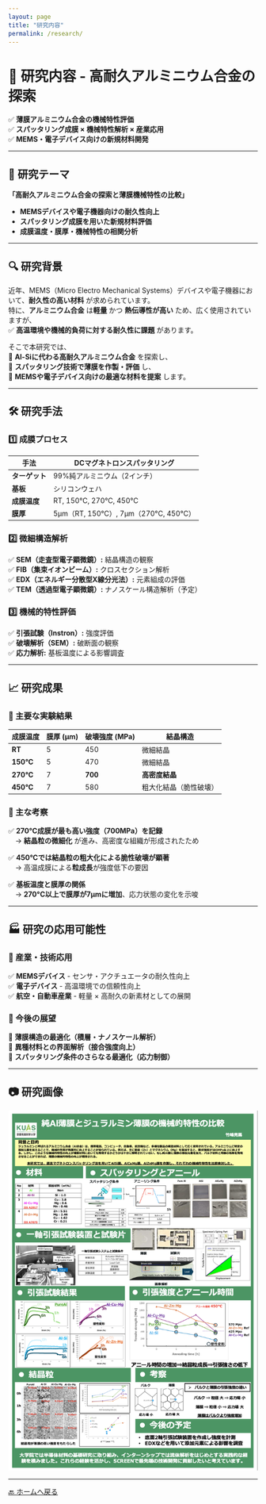 ```yaml
---
layout: page
title: "研究内容"
permalink: /research/
---
```


# 🔬 **研究内容 - 高耐久アルミニウム合金の探索**

✅ **薄膜アルミニウム合金の機械特性評価**  
✅ **スパッタリング成膜 × 機械特性解析 × 産業応用**  
✅ **MEMS・電子デバイス向けの新規材料開発**

---

## 📌 **研究テーマ**
**「高耐久アルミニウム合金の探索と薄膜機械特性の比較」**  
- **MEMSデバイスや電子機器向けの耐久性向上**
- **スパッタリング成膜を用いた新規材料評価**
- **成膜温度・膜厚・機械特性の相関分析**

---

## 🔍 **研究背景**
近年、MEMS（Micro Electro Mechanical Systems）デバイスや電子機器において、**耐久性の高い材料** が求められています。  
特に、**アルミニウム合金** は**軽量** かつ **熱伝導性が高い** ため、広く使用されていますが、  
✅ **高温環境や機械的負荷に対する耐久性に課題** があります。  

そこで本研究では、  
📌 **Al-Siに代わる高耐久アルミニウム合金** を探索し、  
📌 **スパッタリング技術で薄膜を作製・評価** し、  
📌 **MEMSや電子デバイス向けの最適な材料を提案** します。

---

## 🛠 **研究手法**
### **1️⃣ 成膜プロセス**
| **手法** | DCマグネトロンスパッタリング |
|----------|------------------|
| **ターゲット** | 99%純アルミニウム（2インチ） |
| **基板** | シリコンウェハ |
| **成膜温度** | RT, 150°C, 270°C, 450°C |
| **膜厚** | 5μm（RT, 150°C）, 7μm（270°C, 450°C） |

### **2️⃣ 微細構造解析**
✅ **SEM（走査型電子顕微鏡）:** 結晶構造の観察  
✅ **FIB（集束イオンビーム）:** クロスセクション解析  
✅ **EDX（エネルギー分散型X線分光法）:** 元素組成の評価  
✅ **TEM（透過型電子顕微鏡）:** ナノスケール構造解析（予定）

### **3️⃣ 機械的特性評価**
✅ **引張試験（Instron）:** 強度評価  
✅ **破壊解析（SEM）:** 破断面の観察  
✅ **応力解析:** 基板温度による影響調査  

---

## 📈 **研究成果**
### **🔹 主要な実験結果**
| **成膜温度** | **膜厚 (μm)** | **破壊強度 (MPa)** | **結晶構造** |
|-------------|--------------|----------------|------------|
| **RT** | 5 | 450 | 微細結晶 |
| **150°C** | 5 | 470 | 微細結晶 |
| **270°C** | 7 | **700** | **高密度結晶** |
| **450°C** | 7 | 580 | 粗大化結晶（脆性破壊） |

### **🔹 主な考察**
✅ **270°C成膜が最も高い強度（700MPa）を記録**  
　→ **結晶粒の微細化** が進み、高密度な組織が形成されたため  

✅ **450°Cでは結晶粒の粗大化による脆性破壊が顕著**  
　→ 高温成膜による**粒成長**が強度低下の要因  

✅ **基板温度と膜厚の関係**  
　→ **270°C以上で膜厚が7μmに増加**、応力状態の変化を示唆  

---

## 🏭 **研究の応用可能性**
### **📌 産業・技術応用**
✅ **MEMSデバイス** - センサ・アクチュエータの耐久性向上  
✅ **電子デバイス** - 高温環境での信頼性向上  
✅ **航空・自動車産業** - 軽量 × 高耐久の新素材としての展開  

### **🎯 今後の展望**
📌 **薄膜構造の最適化（積層・ナノスケール解析）**  
📌 **異種材料との界面解析（接合強度向上）**  
📌 **スパッタリング条件のさらなる最適化（応力制御）**

---

## 📷 **研究画像**
<div class="gallery">
  <img src="/assets/images/research.jpg" alt="研究概要">
</div>

---

[🔙 ホームへ戻る](/)
